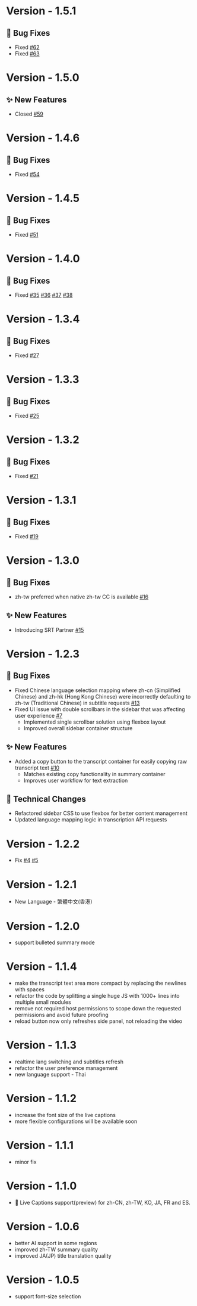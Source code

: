 # Version - 1.5.1
## 🐛 Bug Fixes
  - Fixed [#62](https://github.com/DeepSRT/roadmap/issues/62)
  - Fixed [#63](https://github.com/DeepSRT/roadmap/issues/63)

# Version - 1.5.0
## ✨ New Features
  - Closed [#59](https://github.com/DeepSRT/roadmap/issues/59)

# Version - 1.4.6
## 🐛 Bug Fixes
  - Fixed [#54](https://github.com/DeepSRT/roadmap/issues/54)

# Version - 1.4.5
## 🐛 Bug Fixes
  - Fixed [#51](https://github.com/DeepSRT/roadmap/issues/51)

# Version - 1.4.0
## 🐛 Bug Fixes
  - Fixed [#35](https://github.com/DeepSRT/roadmap/issues/35) [#36](https://github.com/DeepSRT/roadmap/issues/36) [#37](https://github.com/DeepSRT/roadmap/issues/37) [#38](https://github.com/DeepSRT/roadmap/issues/38)

# Version - 1.3.4
## 🐛 Bug Fixes
  - Fixed [#27](https://github.com/DeepSRT/roadmap/issues/27)

# Version - 1.3.3
## 🐛 Bug Fixes
  - Fixed [#25](https://github.com/DeepSRT/roadmap/issues/25)

# Version - 1.3.2
## 🐛 Bug Fixes
  - Fixed [#21](https://github.com/DeepSRT/roadmap/issues/21)

# Version - 1.3.1
## 🐛 Bug Fixes
  - Fixed [#19](https://github.com/DeepSRT/roadmap/issues/19)

# Version - 1.3.0
## 🐛 Bug Fixes
- zh-tw preferred when native zh-tw CC is available [#16](https://github.com/DeepSRT/roadmap/issues/16)

## ✨ New Features
- Introducing SRT Partner [#15](https://github.com/DeepSRT/roadmap/issues/15)


# Version - 1.2.3
## 🐛 Bug Fixes
- Fixed Chinese language selection mapping where zh-cn (Simplified Chinese) and zh-hk (Hong Kong Chinese) were incorrectly defaulting to zh-tw (Traditional Chinese) in subtitle requests [#13](https://github.com/DeepSRT/roadmap/issues/13)
- Fixed UI issue with double scrollbars in the sidebar that was affecting user experience [#7](https://github.com/DeepSRT/roadmap/issues/7)
  - Implemented single scrollbar solution using flexbox layout
  - Improved overall sidebar container structure

## ✨ New Features
- Added a copy button to the transcript container for easily copying raw transcript text [#10](https://github.com/DeepSRT/roadmap/issues/10)
  - Matches existing copy functionality in summary container
  - Improves user workflow for text extraction

## 📝 Technical Changes
- Refactored sidebar CSS to use flexbox for better content management
- Updated language mapping logic in transcription API requests

# Version - 1.2.2
  - Fix [#4](https://github.com/DeepSRT/roadmap/issues/4) [#5](https://github.com/DeepSRT/roadmap/issues/5)

# Version - 1.2.1
  - New Language - 繁體中文(香港）

# Version - 1.2.0
  - support bulleted summary mode

# Version - 1.1.4
   - make the transcript text area more compact by replacing the newlines with spaces
   - refactor the code by splitting a single huge JS with 1000+ lines into multiple small modules
   -  remove not required host permissions to scope down the requested permissions and avoid future proofing
   -  reload button now only refreshes side panel, not reloading the video

# Version - 1.1.3
  - realtime lang switching and subtitles refresh
  - refactor the user preference management
  - new language support - Thai

# Version - 1.1.2
  - increase the font size of the live captions
  - more flexible configurations will be available soon

# Version - 1.1.1
  - minor fix

# Version - 1.1.0
  - 🚀 Live Captions support(preview) for zh-CN, zh-TW, KO, JA, FR and ES. 

# Version - 1.0.6
  - better AI support in some regions
  - improved zh-TW summary quality
  - improved JA(JP) title translation quality

# Version - 1.0.5
  - support font-size selection
